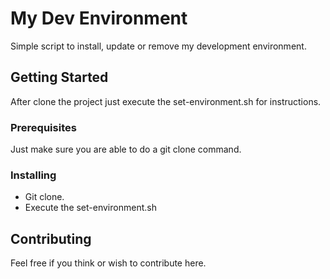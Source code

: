 # My Dev Environment

Simple script to install, update or remove my development environment.

## Getting Started

After clone the project just execute the set-environment.sh for instructions.

### Prerequisites

Just make sure you are able to do a git clone command.

### Installing

- Git clone.
- Execute the set-environment.sh

## Contributing

Feel free if you think or wish to contribute here.
